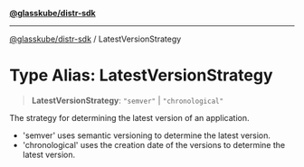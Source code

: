 [**@glasskube/distr-sdk**](../README.md)

---

[@glasskube/distr-sdk](../README.md) / LatestVersionStrategy

# Type Alias: LatestVersionStrategy

> **LatestVersionStrategy**: `"semver"` \| `"chronological"`

The strategy for determining the latest version of an application.

- 'semver' uses semantic versioning to determine the latest version.
- 'chronological' uses the creation date of the versions to determine the latest version.
